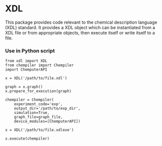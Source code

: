 # XDL

This package provides code relevant to the chemical description language (XDL) standard. It provides a XDL object which can be instantiated from a XDL file or from appropriate objects, then execute itself or write itself to a file.


### Use in Python script

```
from xdl import XDL
from chempiler import Chempiler
import ChemputerAPI

x = XDL('/path/to/file.xdl')

graph = x.graph()
x.prepare_for_execution(graph)

chempiler = Chempiler(
    experiment_code='exp',  
    output_dir='/path/to/exp_dir',  
    simulation=True,  
    graph_file=graph_file,  
    device_modules=[ChemputerAPI])

x = XDL('/path/to/file.xdlexe')

x.execute(chempiler)
```
